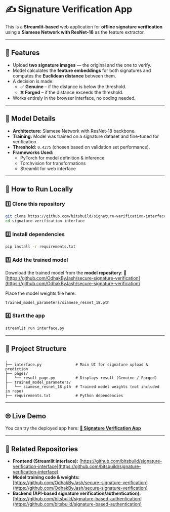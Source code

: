 # ✍ Signature Verification App

This is a **Streamlit-based** web application for **offline signature verification** using a **Siamese Network with ResNet-18** as the feature extractor.

---

## 📌 Features

- Upload **two signature images** — the original and the one to verify.
- Model calculates the **feature embeddings** for both signatures and computes the **Euclidean distance** between them.
- A decision is made:
  - ✅ **Genuine** – if the distance is below the threshold.
  - ❌ **Forged** – if the distance exceeds the threshold.
- Works entirely in the browser interface, no coding needed.

---

## 🧠 Model Details

- **Architecture:** Siamese Network with ResNet-18 backbone.
- **Training:** Model was trained on a signature dataset and fine-tuned for verification.
- **Threshold:** `0.4275` (chosen based on validation set performance).
- **Frameworks Used:**  
  - PyTorch for model definition & inference  
  - Torchvision for transformations  
  - Streamlit for web interface  

---

## 🚀 How to Run Locally

### 1️⃣ Clone this repository
```bash
git clone https://github.com/bitsbuild/signature-verification-interface.git
cd signature-verification-interface
````

### 2️⃣ Install dependencies

```bash
pip install -r requirements.txt
```

### 3️⃣ Add the trained model

Download the trained model from the **model repository**:
🔗 [https://github.com/OdhakByJash/secure-signature-verification](https://github.com/OdhakByJash/secure-signature-verification)

Place the model weights file here:

```
trained_model_parameters/siamese_resnet_18.pth
```

### 4️⃣ Start the app

```bash
streamlit run interface.py
```

---

## 📂 Project Structure

```
.
├── interface.py               # Main UI for signature upload & prediction
├── pages/
│   └── result_page.py         # Displays result (Genuine / Forged)
├── trained_model_parameters/
│   └── siamese_resnet_18.pth  # Trained model weights (not included in repo)
├── requirements.txt           # Python dependencies
```

---

## 🌐 Live Demo

You can try the deployed app here:
[**🔗 Signature Verification App**](https://sigver.streamlit.app/)

---

## 🔗 Related Repositories

* **Frontend (Streamlit interface):**
  [https://github.com/bitsbuild/signature-verification-interface](https://github.com/bitsbuild/signature-verification-interface)
* **Model training code & weights:**
  [https://github.com/OdhakByJash/secure-signature-verification](https://github.com/OdhakByJash/secure-signature-verification)
* **Backend (API-based signature verification/authentication):**
  [https://github.com/bitsbuild/signature-based-authentication](https://github.com/bitsbuild/signature-based-authentication)
